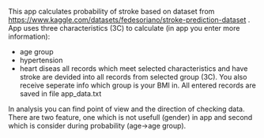 This app calculates probability of stroke based on dataset from https://www.kaggle.com/datasets/fedesoriano/stroke-prediction-dataset . 
App uses three characteristics (3C) to calculate (in app you enter more information):
 - age group 
 - hypertension
 - heart diseas
all records which meet selected characteristics and have stroke are devided into all records from selected group (3C).
You also receive seperate info which group is your BMI in. 
All entered records are saved in file app_data.txt  

In analysis you can find point of view and the direction of checking data. There are two feature, one which is not usefull (gender) in app and second which is consider during probability (age->age group).